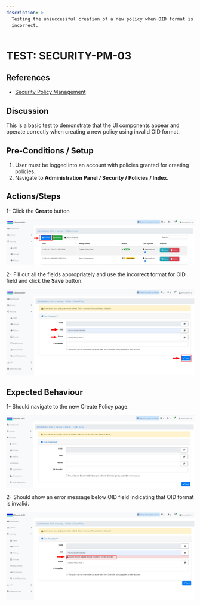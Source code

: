 ```yaml
---
description: >-
  Testing the unsuccessful creation of a new policy when OID format is
  incorrect.
---
```


# TEST: SECURITY-PM-03

## References

* [Security Policy Management](broken-reference)

## Discussion

This is a basic test to demonstrate that the UI components appear and operate correctly when creating a new policy using invalid OID format.



## Pre-Conditions / Setup

1. User must be logged into an account with policies granted for creating policies.
2. Navigate to **Administration Panel / Security / Policies / Index**.

## Actions/Steps

1- Click the **Create** button

![](<../../../../../../../../../.gitbook/assets/1 (11).jpg>)

2- Fill out all the fields appropriately and use the incorrect format for OID field and click the **Save** button.

![](<../../../../../../../../../.gitbook/assets/3 (15).jpg>)

## Expected Behaviour

1- Should navigate to the new Create Policy page.

![](<../../../../../../../../../.gitbook/assets/dnld1 (1).jpg>)

2- Should show an error message below OID field indicating that OID format is invalid.

![](<../../../../../../../../../.gitbook/assets/4 (6).jpg>)

